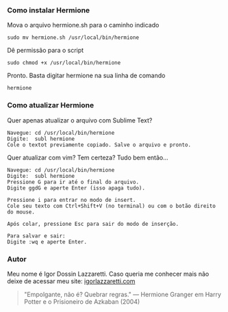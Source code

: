 ### Como instalar Hermione

Mova o arquivo hermione.sh para o caminho indicado

    sudo mv hermione.sh /usr/local/bin/hermione

Dê permissão para o script

    sudo chmod +x /usr/local/bin/hermione

Pronto. Basta digitar hermione na sua linha de comando

    hermione


### Como atualizar Hermione

Quer apenas atualizar o arquivo com Sublime Text?

    Navegue: cd /usr/local/bin/hermione
    Digite:  subl hermione
    Cole o textot previamente copiado. Salve o arquivo e pronto.

Quer atualizar com vim? Tem certeza? Tudo bem então...

    Navegue: cd /usr/local/bin/hermione
    Digite:  subl hermione
    Pressione G para ir até o final do arquivo.
    Digite ggdG e aperte Enter (isso apaga tudo).

    Pressione i para entrar no modo de insert.
    Cole seu texto com Ctrl+Shift+V (no terminal) ou com o botão direito do mouse.

    Após colar, pressione Esc para sair do modo de inserção.

    Para salvar e sair:
    Digite :wq e aperte Enter.


### Autor

Meu nome é Igor Dossin Lazzaretti. Caso queria me conhecer mais não deixe de acessar meu site: [igorlazzaretti.com](https://igorlazzaretti.com)


>  "Empolgante, não é? Quebrar regras." — Hermione Granger em Harry Potter e o Prisioneiro de Azkaban (2004)



<!--
    Commit
:scroll: Hermione: Dicas em shellscript
 -->